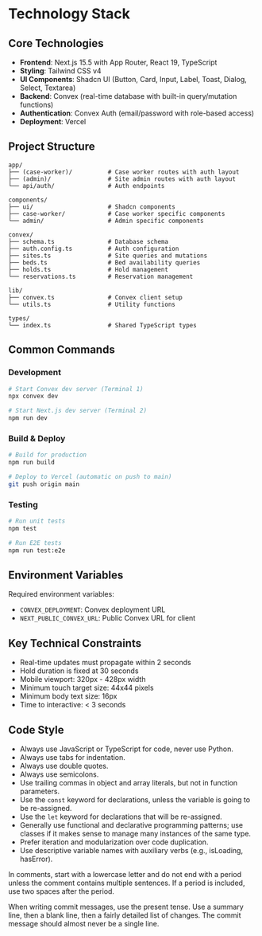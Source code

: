 # Technology Stack

## Core Technologies

- **Frontend**: Next.js 15.5 with App Router, React 19, TypeScript
- **Styling**: Tailwind CSS v4
- **UI Components**: Shadcn UI (Button, Card, Input, Label, Toast, Dialog, Select, Textarea)
- **Backend**: Convex (real-time database with built-in query/mutation functions)
- **Authentication**: Convex Auth (email/password with role-based access)
- **Deployment**: Vercel

## Project Structure

```
app/
├── (case-worker)/          # Case worker routes with auth layout
├── (admin)/                # Site admin routes with auth layout
└── api/auth/               # Auth endpoints

components/
├── ui/                     # Shadcn components
├── case-worker/            # Case worker specific components
└── admin/                  # Admin specific components

convex/
├── schema.ts               # Database schema
├── auth.config.ts          # Auth configuration
├── sites.ts                # Site queries and mutations
├── beds.ts                 # Bed availability queries
├── holds.ts                # Hold management
└── reservations.ts         # Reservation management

lib/
├── convex.ts               # Convex client setup
└── utils.ts                # Utility functions

types/
└── index.ts                # Shared TypeScript types
```

## Common Commands

### Development
```bash
# Start Convex dev server (Terminal 1)
npx convex dev

# Start Next.js dev server (Terminal 2)
npm run dev
```

### Build & Deploy
```bash
# Build for production
npm run build

# Deploy to Vercel (automatic on push to main)
git push origin main
```

### Testing
```bash
# Run unit tests
npm test

# Run E2E tests
npm run test:e2e
```

## Environment Variables

Required environment variables:
- `CONVEX_DEPLOYMENT`: Convex deployment URL
- `NEXT_PUBLIC_CONVEX_URL`: Public Convex URL for client

## Key Technical Constraints

- Real-time updates must propagate within 2 seconds
- Hold duration is fixed at 30 seconds
- Mobile viewport: 320px - 428px width
- Minimum touch target size: 44x44 pixels
- Minimum body text size: 16px
- Time to interactive: < 3 seconds

## Code Style

- Always use JavaScript or TypeScript for code, never use Python.
- Always use tabs for indentation.
- Always use double quotes.
- Always use semicolons.
- Use trailing commas in object and array literals, but not in function parameters.
- Use the `const` keyword for declarations, unless the variable is going to be re-assigned.
- Use the `let` keyword for declarations that will be re-assigned.
- Generally use functional and declarative programming patterns; use classes if it makes sense to manage many instances of the same type.
- Prefer iteration and modularization over code duplication.
- Use descriptive variable names with auxiliary verbs (e.g., isLoading, hasError).

In comments, start with a lowercase letter and do not end with a period unless the comment contains multiple sentences.  If a period is included, use two spaces after the period.

When writing commit messages, use the present tense.  Use a summary line, then a blank line, then a fairly detailed list of changes.  The commit message should almost never be a single line.
